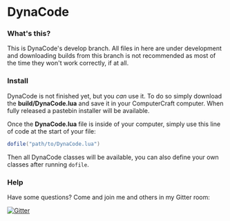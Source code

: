# DynaCode

### What's this?

This is DynaCode's develop branch. All files in here are under development and downloading builds from this branch is not recommended as most of the time they won't work correctly, if at all.

### Install
DynaCode is not finished yet, but you *can* use it. To do so simply download the **build/DynaCode.lua** and save it in your ComputerCraft computer. When fully released a pastebin installer will be available.

Once the **DynaCode.lua** file is inside of your computer, simply use this line of code at the start of your file:

```lua
dofile("path/to/DynaCode.lua")
```
Then all DynaCode classes will be available, you can also define your own classes after running `dofile`.

### Help

Have some questions? Come and join me and others in my Gitter room:

[![Gitter](https://badges.gitter.im/Join%20Chat.svg)](https://gitter.im/hbomb79/DynaCode?utm_source=badge&utm_medium=badge&utm_campaign=pr-badge)
